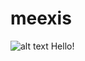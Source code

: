 # meexis
![alt text](https://meaxis.fr/projects/P83DEF)
<span>Hello!</span>
<script type="text/javascript">alert('yay');</script>
